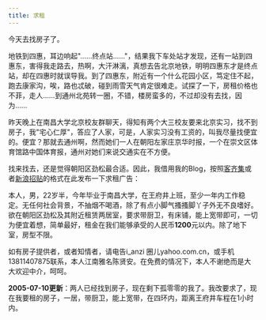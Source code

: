 ```yaml
---
title: 求租
---
```

今天去找房子了。

地铁到四惠，耳边响起"……终点站……"，结果我下车处站才发现，还有一站到四惠东，害得我走路去，热啊，大汗淋漓，真想去告北京地铁，明明四惠东才是终点站，却在四惠时就误导我。到了四惠东，附近有一个什么花园小区，笃定住不起，跑去康家沟，唉，路也忒破，碰到雨雪天气肯定很难走。试探了一下，房租价格也不菲，走人……到通州北苑转一圈，不错，楼房蛮多的，不过却没有去找，因为……

昨天晚上在南昌大学北京校友群聊天，得知有两个大三校友要来北京实习，找不到房子，我"宅心仁厚"，答应了人家，可是，人家实习没有工资的，叫我尽量找便宜的。便宜？那就去通州啊，然而她们一人在朝阳左家庄京华时报，一个在崇文区体育馆路中国体育报，通州对她们来说交通实在不方便。

找来找去，还是觉得朝阳区劲松最合适。因此，我借用我的Blog，按照[客齐集][0]或者[新浪招贴][1]的格式在此发布一下求租广告：

本人，男，22岁半，今年毕业于南昌大学，在王府井上班，至少一年内工作稳定。无任何社会背景，不抽烟不喝酒，除了有点小脚气搔搔脚丫子外无不良嗜好。欲在朝阳区劲松及其附近租赁两居室，要求带厨卫，有床铺，能上宽带即可，一切为便宜着想，简单最好，租金在我们能够承受的人民币**1200**元以内。除了地下室，房型不限。

如有房子提供者，或者知情者，请电告i_anzi 圈儿yahoo.com.cn，或手机13811407875联系，本人江南雅名陈贤安。在免费的情况下，本人不谢绝而是大大欢迎中介，呵呵。

**2005-07-10更新**：两人已经找到房子，现在剩下孤零零的我了。我改要求了，现在我要租的房子，一居，带厨卫，能上宽带，在四环内，距离王府井车程在1小时内。

[0]: http://beijing.kijiji.com.cn
[1]: http://post.sina.com.cn
